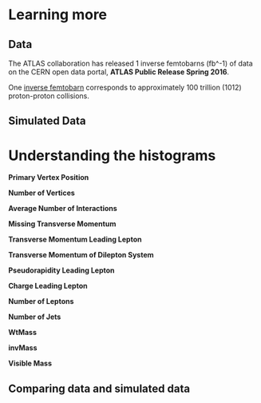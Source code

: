 # Learning more

## Data 
The ATLAS collaboration has released 1 inverse femtobarns (fb^-1) of data on the CERN open data portal, **ATLAS Public Release Spring 2016**.

One [inverse femtobarn](http://writing-guidelines.web.cern.ch/entries/inverse-femtobarn) corresponds to approximately 100 trillion (1012) proton-proton collisions.

## Simulated Data


# Understanding the histograms

**Primary Vertex Position**

**Number of Vertices**

**Average Number of Interactions**

**Missing Transverse Momentum**

**Transverse Momentum Leading Lepton**

**Transverse Momentum of Dilepton System**

**Pseudorapidity Leading Lepton**

**Charge Leading Lepton**

**Number of Leptons**

**Number of Jets**

**WtMass**

**invMass**

**Visible Mass**


## Comparing data and simulated data

